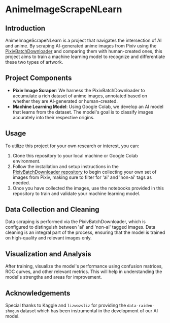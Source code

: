 # AnimeImageScrapeNLearn

## Introduction
AnimeImageScrapeNLearn is a project that navigates the intersection of AI and anime. By scraping AI-generated anime images from Pixiv using the [PixivBatchDownloader](https://github.com/xuejianxianzun/PixivBatchDownloader) and comparing them with human-created ones, this project aims to train a machine learning model to recognize and differentiate these two types of artwork.

## Project Components
- **Pixiv Image Scraper**: We harness the PixivBatchDownloader to accumulate a rich dataset of anime images, annotated based on whether they are AI-generated or human-created.
- **Machine Learning Model**: Using Google Colab, we develop an AI model that learns from the dataset. The model's goal is to classify images accurately into their respective origins.

## Usage
To utilize this project for your own research or interest, you can:

1. Clone this repository to your local machine or Google Colab environment.
2. Follow the installation and setup instructions in the [PixivBatchDownloader repository](https://github.com/xuejianxianzun/PixivBatchDownloader) to begin collecting your own set of images from Pixiv, making sure to filter for 'ai' and 'non-ai' tags as needed.
3. Once you have collected the images, use the notebooks provided in this repository to train and validate your machine learning model.

## Data Collection and Cleaning
Data scraping is performed via the PixivBatchDownloader, which is configured to distinguish between 'ai' and 'non-ai' tagged images. Data cleaning is an integral part of the process, ensuring that the model is trained on high-quality and relevant images only.

## Visualization and Analysis
After training, visualize the model's performance using confusion matrices, ROC curves, and other relevant metrics. This will help in understanding the model's strengths and areas for improvement.

## Acknowledgements
Special thanks to Kaggle and `lizwozsliz` for providing the `data-raiden-shogun` dataset which has been instrumental in the development of our AI model.

